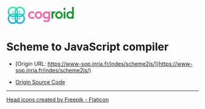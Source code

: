 [![cogroid.com](https://github.com/cogroid/resources/raw/main/images/banner/cogroid-48.png)](https://cogroid.com)

# Scheme to JavaScript compiler

* [Origin URL: https://www-sop.inria.fr/indes/scheme2js/](https://www-sop.inria.fr/indes/scheme2js/)

* [Origin Source Code](https://www-sop.inria.fr/indes/scheme2js/files/scheme2js-20110717.jar)

---
[Head icons created by Freepik - Flaticon](https://www.flaticon.com/free-icons/head)
